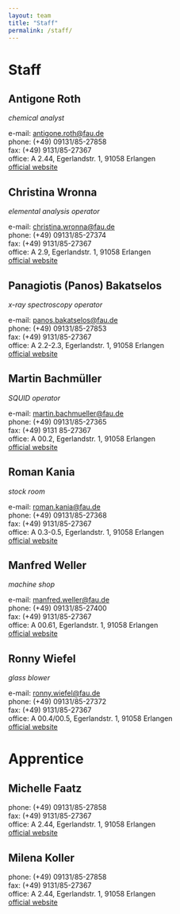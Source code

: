 ```yaml
---
layout: team
title: "Staff"
permalink: /staff/
---
```


# Staff

## Antigone Roth
  
_chemical analyst_

e-mail: [antigone.roth@fau.de](mailto:antigone.roth@fau.de) <br>
phone: (+49) 09131/85-27858 <br>
fax: (+49) 9131/85-27367 <br>
office: A 2.44, Egerlandstr. 1, 91058 Erlangen <br>
[official website](https://www.chemistry.nat.fau.eu/person/antigone-roth/)

## Christina Wronna
  
_elemental analysis operator_

e-mail: [christina.wronna@fau.de](mailto:christina.wronna@fau.de) <br>
phone: (+49) 09131/85-27374 <br>
fax: (+49) 9131/85-27367 <br>
office: A 2.9, Egerlandstr. 1, 91058 Erlangen <br>
[official website](https://www.chemistry.nat.fau.eu/person/christina-wronna/)

## Panagiotis (Panos) Bakatselos  

_x-ray spectroscopy operator_

e-mail: [panos.bakatselos@fau.de](mailto:panos.bakatselos@fau.de) <br>
phone: (+49) 09131/85-27853 <br>
fax: (+49) 9131/85-27367 <br>
office: A 2.2-2.3, Egerlandstr. 1, 91058 Erlangen <br>
[official website](https://www.chemistry.nat.fau.eu/person/panagiotis-bakaselos/)

## Martin Bachmüller

_SQUID operator_

e-mail: [martin.bachmueller@fau.de](mailto:martin.bachmueller@fau.de) <br>
phone: (+49) 09131/85-27365 <br>
fax: (+49) 9131 85-27367 <br>
office: A 00.2, Egerlandstr. 1, 91058 Erlangen <br>
[official website](https://www.chemie.nat.fau.de/person/martin-bachmueller/)

## Roman Kania
  
_stock room_

e-mail: [roman.kania@fau.de](mailto:roman.kania@fau.de) <br> 
phone: (+49) 09131/85-27368 <br>
fax: (+49) 9131/85-27367 <br>
office: A 0.3-0.5, Egerlandstr. 1, 91058 Erlangen <br>
[official website](http://univis.uni-erlangen.de/form?__s=2&dsc=anew/tel_view&pers=nat/dchph/laoc2/kaniar&anonymous=1&dir=nat/dchph/laoc2&lang=en&ref=pande&sem=2017w&__e=529)

## Manfred Weller

_machine shop_

e-mail: [manfred.weller@fau.de](mailto:manfred.weller@fau.de) <br>
phone: (+49) 09131/85-27400 <br>
fax: (+49) 9131/85-27367 <br>
office: A 00.61, Egerlandstr. 1, 91058 Erlangen <br>
[official website](https://www.chemie.nat.fau.de/person/manfred-weller/)

## Ronny Wiefel

_glass blower_

e-mail: [ronny.wiefel@fau.de](mailto:ronny.wiefel@fau.de) <br>
phone: (+49) 09131/85-27372 <br>
fax: (+49) 9131/85-27367 <br>
office: A 00.4/00.5, Egerlandstr. 1, 91058 Erlangen <br>
[official website](https://www.chemistry.nat.fau.eu/person/ronny-wiefel/)

# Apprentice

## Michelle Faatz

phone: (+49) 09131/85-27858 <br>
fax: (+49) 9131/85-27367 <br>
office: A 2.44, Egerlandstr. 1, 91058 Erlangen <br>
[official website](https://univis.fau.de/form?__s=2&dsc=anew/tel_view&pers=nat/dchph/laoc2/faatzm&anonymous=1&dir=nat/dchph/laoc2&ref=pande&sem=2017w&__e=529)

## Milena Koller

phone: (+49) 09131/85-27858 <br>
fax: (+49) 9131/85-27367 <br>
office: A 2.44, Egerlandstr. 1, 91058 Erlangen <br>
[official website](https://univis.fau.de/form?__s=2&dsc=anew/tel_view&pers=nat/dchph/laoc2/koller&anonymous=1&dir=nat/dchph/laoc2&ref=pande&sem=2017w&__e=529)
